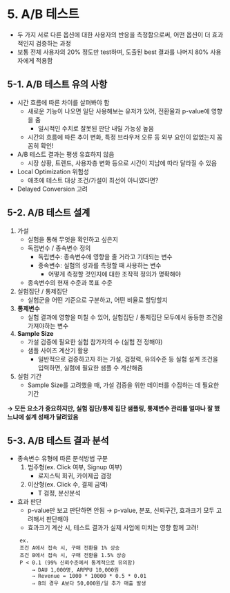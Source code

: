 # 5. A/B 테스트
- 두 가지 서로 다른 옵션에 대한 사용자의 반응을 측정함으로써, 어떤 옵션이 더 효과적인지 검증하는 과정
- 보통 전체 사용자의 20% 정도만 test하며, 도출된 best 결과를 나머지 80% 사용자에게 적용함

## 5-1. A/B 테스트 유의 사항
- 시간 흐름에 따른 차이를 살펴봐야 함
	- 새로운 기능이 나오면 일단 사용해보는 유저가 있어, 전환율과 p-value에 영향을 줌
		- 일시적인 수치로 잘못된 판단 내릴 가능성 높음
	- 시간의 흐름에 따른 추이 변화, 특정 브라우저 오류 등 외부 요인이 없었는지 꼼꼼히 확인!
- A/B 테스트 결과는 평생 유효하지 않음
	- 시장 상황, 트렌드, 사용자층 변화 등으로 시간이 지남에 따라 달라질 수 있음
- Local Optimization 위험성
	- 애초에 테스트 대상 조건/가설이 최선이 아니였다면?
- Delayed Conversion 고려

## 5-2. A/B 테스트 설계
1. 가설
	- 실험을 통해 무엇을 확인하고 싶은지 
	- 독립변수 / 종속변수 정의
		- 독립변수: 종속변수에 영향을 줄 거라고 기대되는 변수
		- 종속변수: 실험의 성과를 측정할 때 사용하는 변수
			- 어떻게 측정할 것인지에 대한 조작적 정의가 명확해야
	- 종속변수의 현재 수준과 목표 수준 
2. 실험집단 / 통제집단
	- 실험군을 어떤 기준으로 구분하고, 어떤 비율로 할당할지
3. **통제변수**
	- 실험 결과에 영향을 미칠 수 있어, 실험집단 / 통제집단 모두에서 동등한 조건을 가져야하는 변수
4. **Sample Size**
	- 가설 검증에 필요한 실험 참가자의 수 (실험 전 정해야)
	- 샘플 사이즈 계산기 활용
		- 일반적으로 검증하고자 하는 가설, 검정력, 유의수준 등 실험 설계 조건을 입력하면, 실험에 필요한 샘플 수 계산해줌
5. 실험 기간
	- Sample Size를 고려했을 때, 가설 검증을 위한 데이터를 수집하는 데 필요한 기간    

**→ 모든 요소가 중요하지만, 실험 집단/통제 집단 샘플링, 통제변수 관리를 얼마나 잘 했느냐에 설계 성패가 달려있음**


## 5-3. A/B 테스트 결과 분석
- 종속변수 유형에 따른 분석방법 구분
	1. 범주형(ex. Click 여부, Signup 여부)
		- 로지스틱 회귀, 카이제곱 검정
	2. 이산형(ex. Click 수, 결제 금액)
		- T 검정, 분산분석
- 효과 판단
	- p-value만 보고 판단하면 안됨 → p-value, 분포, 신뢰구간, 효과크기 모두 고려해서 판단해야
	- 효과크기 계산 시, 테스트 결과가 실제 사업에 미치는 영향 함께 고려!
```
	ex.
	조건 A에서 접속 시, 구매 전환율 1% 상승
	조건 B에서 접속 시, 구매 전환율 1.5% 상승
	P < 0.1 (99% 신뢰수준에서 통계적으로 유의함)
		→ DAU 1,000명, ARPPU 10,000원 
		→ Revenue = 1000 * 10000 * 0.5 * 0.01
		⇒ B의 경우 A보다 50,000원/일 추가 매출 발생
```



